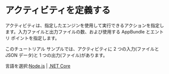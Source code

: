 # アクティビティを定義する

アクティビティは、指定したエンジンを使用して実行できるアクションを指定します。入力ファイルと出力ファイルの数、および使用する AppBundle とエントリ ポイントを指定します。

このチュートリアル サンプルでは、アクティビティに 2 つの入力(ファイルと JSON データ)と 1 つの出力(ファイル)があります。

言語を選択:[Node.js](/ja-JP/designautomation/activity/nodejs) | [.NET Core](/ja-JP/designautomation/activity/netcore)